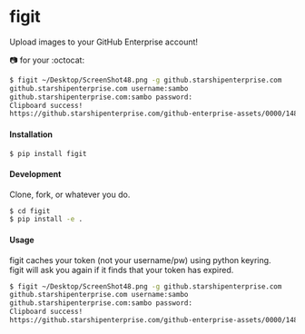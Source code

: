 figit
=======

Upload images to your GitHub Enterprise account!

:camera: for your :octocat:

```bash
$ figit ~/Desktop/ScreenShot48.png -g github.starshipenterprise.com
github.starshipenterprise.com username:sambo
github.starshipenterprise.com:sambo password:
Clipboard success!
https://github.starshipenterprise.com/github-enterprise-assets/0000/1484/0000/0328/5ceb9f38-8791-11e3-88a6-d8fc9578c024.png copied to clipboard
```

#### Installation

```bash
$ pip install figit
```

#### Development

Clone, fork, or whatever you do.

```bash
$ cd figit
$ pip install -e .
```

#### Usage
figit caches your token (not your username/pw) using python keyring.  
figit will ask you again if it finds that your token has expired. 
```bash
$ figit ~/Desktop/ScreenShot48.png -g github.starshipenterprise.com
github.starshipenterprise.com username:sambo
github.starshipenterprise.com:sambo password:
Clipboard success!
https://github.starshipenterprise.com/github-enterprise-assets/0000/1484/0000/0328/5ceb9f38-8791-11e3-88a6-d8fc9578c024.png copied to clipboard
```

```
